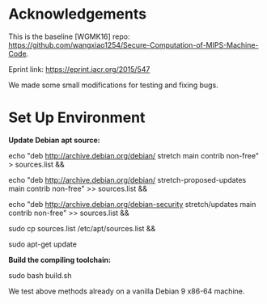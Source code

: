 # Acknowledgements

This is the baseline [WGMK16] repo: https://github.com/wangxiao1254/Secure-Computation-of-MIPS-Machine-Code.

Eprint link: https://eprint.iacr.org/2015/547

We made some small modifications for testing and fixing bugs.

# Set Up Environment

**Update Debian apt source:**

echo "deb http://archive.debian.org/debian/ stretch main contrib non-free" > sources.list &&

echo "deb http://archive.debian.org/debian/ stretch-proposed-updates main contrib non-free" >> sources.list &&

echo "deb http://archive.debian.org/debian-security stretch/updates main contrib non-free" >> sources.list &&

sudo cp sources.list /etc/apt/sources.list &&

sudo apt-get update

**Build the compiling toolchain:**

sudo bash build.sh

We test above methods already on a vanilla Debian 9 x86-64 machine.
